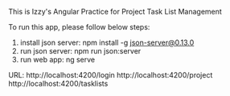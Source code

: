 This is Izzy's Angular Practice  for Project Task List Management

To run this app, please follow below steps:
1. install json server:
npm install -g json-server@0.13.0
2. run json server:
npm run json:server
3. run web app:
ng serve


URL:
http://localhost:4200/login
http://localhost:4200/project
http://localhost:4200/tasklists
